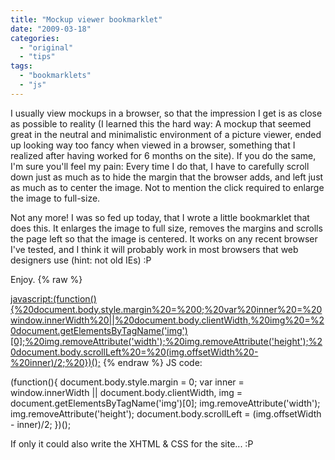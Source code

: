 ```yaml
---
title: "Mockup viewer bookmarklet"
date: "2009-03-18"
categories:
  - "original"
  - "tips"
tags:
  - "bookmarklets"
  - "js"
---
```


I usually view mockups in a browser, so that the impression I get is as close as possible to reality (I learned this the hard way: A mockup that seemed great in the neutral and minimalistic environment of a picture viewer, ended up looking way too fancy when viewed in a browser, something that I realized after having worked for 6 months on the site). If you do the same, I'm sure you'll feel my pain: Every time I do that, I have to carefully scroll down just as much as to hide the margin that the browser adds, and left just as much as to center the image. Not to mention the click required to enlarge the image to full-size.

Not any more! I was so fed up today, that I wrote a little bookmarklet that does this. It enlarges the image to full size, removes the margins and scrolls the page left so that the image is centered. It works on any recent browser I've tested, and I think it will probably work in most browsers that web designers use (hint: not old IEs) :P

Enjoy.
{% raw %}

<a href="javascript:(function(){%20document.body.style.margin%20=%200;%20var%20inner%20=%20window.innerWidth%20||%20document.body.clientWidth,%20img%20=%20document.getElementsByTagName('img')[0];%20img.removeAttribute('width');%20img.removeAttribute('height');%20document.body.scrollLeft%20=%20(img.offsetWidth%20-%20inner)/2;%20})();" class="call-to-action">javascript:(function(){%20document.body.style.margin%20=%200;%20var%20inner%20=%20window.innerWidth%20||%20document.body.clientWidth,%20img%20=%20document.getElementsByTagName('img')[0];%20img.removeAttribute('width');%20img.removeAttribute('height');%20document.body.scrollLeft%20=%20(img.offsetWidth%20-%20inner)/2;%20})();</a>
{% endraw %}
JS code:

(function(){
	document.body.style.margin = 0;
	var inner = window.innerWidth || document.body.clientWidth, img = document.getElementsByTagName('img')\[0\];
	img.removeAttribute('width');
	img.removeAttribute('height');
	document.body.scrollLeft = (img.offsetWidth - inner)/2;
})();

If only it could also write the XHTML & CSS for the site... :P
